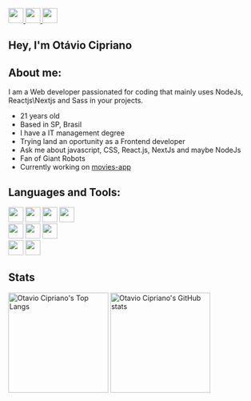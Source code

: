 <p>
    <a target='_blank' href="https://twitter.com/otavioDv" width='200px'>
        <img height="30" src="https://img.shields.io/badge/Twitter-1DA1F2?style=for-the-badge&logo=twitter&logoColor=white">
    </a>
    <a target='_blank' href="https://www.linkedin.com/in/otaviocipriano/" width='200px'>
        <img height="30" src="https://img.shields.io/badge/LinkedIn-0077B5?style=for-the-badge&logo=linkedin&logoColor=white">
    </a>
    <a target='_blank' href="https://otaviocipriano.vercel.app/" width='200px'>
        <img height="30" src="https://img.shields.io/badge/website-4169e1?style=for-the-badge&logo=About.me&logoColor=white">
    </a>
</p>

## Hey, I'm Otávio Cipriano



## About me:

I am a Web developer passionated for coding that mainly uses NodeJs, Reactjs\Nextjs and Sass in your projects.

- 21 years old
- Based in SP, Brasil 
- I have a IT management degree
- Trying land an oportunity as a Frontend developer
- Ask me about javascript, CSS, React.js, NextJs and maybe NodeJs
- Fan of Giant Robots
- Currently working on [movies-app](https://github.com/Otavio-Cipriano/movies-app/)


## Languages and Tools:

<p >
     <img height="30" src="https://img.shields.io/badge/React-000000?style=for-the-badge&logo=react&logoColor=61DAFB">
     <img height="30" src="https://img.shields.io/badge/next.js-000000?style=for-the-badge&logo=nextdotjs&logoColor=white">
    <img height="30" src="https://img.shields.io/badge/JavaScript-000000?style=for-the-badge&logo=javascript&logoColor=F7DF1E">
     <img height="30" src="https://img.shields.io/badge/Node.js-000000?style=for-the-badge&logo=nodedotjs&logoColor=white">
    <br/>
     <img height="30" src="https://img.shields.io/badge/TypeScript-000000?style=for-the-badge&logo=typescript&logoColor=white">
    <img height="30" src="https://img.shields.io/badge/MongoDB-000000?style=for-the-badge&logo=mongodb&logoColor=white">
     <img height="30" src="https://img.shields.io/badge/Sass-000000?style=for-the-badge&logo=sass&logoColor=white">
    <br/>
     <img height="30" src="https://img.shields.io/badge/webpack-000000?style=for-the-badge&logo=webpack&logoColor=white">
     <img height="30" src="https://img.shields.io/badge/styled--components-000000?style=for-the-badge&logo=styled-components&logoColor=white">
</p>

## Stats

<p >

<img height="200" src="https://github-readme-stats.vercel.app/api/top-langs/?username=Otavio-Cipriano&layout=compact&theme=dark" alt="Otavio Cipriano's Top Langs"/>
<img height="200" src="https://github-readme-stats.vercel.app/api?username=Otavio-Cipriano&show_icons=true&theme=dark&,prs" alt="Otavio Cipriano's GitHub stats"/>
</p>



